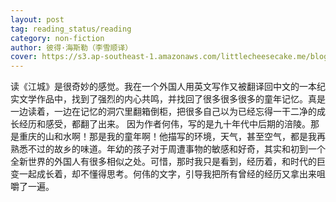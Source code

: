 ```yaml
---
layout: post
tag: reading_status/reading
category: non-fiction
author: 彼得·海斯勒（李雪顺译）
cover: https://s3.ap-southeast-1.amazonaws.com/littlecheesecake.me/blog-post/books/江城.jpg
---
```


读《江城》是很奇妙的感觉。我在一个外国人用英文写作又被翻译回中文的一本纪实文学作品中，找到了强烈的内心共鸣，并找回了很多很多很多的童年记忆。真是一边读着，一边在记忆的洞穴里翻箱倒柜，把很多自己以为已经忘得一干二净的成长经历和感受，都翻了出来。 因为作者何伟，写的是九十年代中后期的涪陵。那是重庆的山和水啊！那是我的童年啊！他描写的环境，天气，甚至空气，都是我再熟悉不过的故乡的味道。年幼的孩子对于周遭事物的敏感和好奇，其实和初到一个全新世界的外国人有很多相似之处。可惜，那时我只是看到，经历着，和时代的巨变一起成长着，却不懂得思考。何伟的文字，引导我把所有曾经的经历又拿出来咀嚼了一遍。